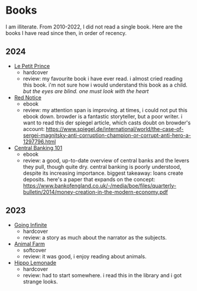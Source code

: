 # Books
I am illiterate. From 2010-2022, I did not read a single book. Here are the books I have read since then, in order of recency.
## 2024
- [Le Petit Prince](https://www.google.com/books/edition/The_Little_Prince/CQYg20lTHtMC?hl=en)
  - hardcover
  - review: my favourite book i have ever read. i almost cried reading this book. i'm not sure how i would understand this book as a child. _but the eyes are blind. one must look with the heart_
- [Red Notice](https://www.google.com/books/edition/Red_Notice/8kxrBgAAQBAJ?hl=en)
  - ebook
  - review: my attention span is improving. at times, i could not put this ebook down. browder is a fantastic storyteller, but a poor writer. i want to read this der spiegel article, which casts doubt on browder's account: https://www.spiegel.de/international/world/the-case-of-sergei-magnitsky-anti-corruption-champion-or-corrupt-anti-hero-a-1297796.html
- [Central Banking 101](https://www.google.com/books/edition/Central_Banking_101/nwoozgEACAAJ?hl=en)
  - ebook 
  - review: a good, up-to-date overview of central banks and the levers they pull, though quite dry. central banking is poorly understood, despite its increasing importance. biggest takeaway: loans create deposits. here's a paper that expands on the concept: https://www.bankofengland.co.uk/-/media/boe/files/quarterly-bulletin/2014/money-creation-in-the-modern-economy.pdf
## 2023
- [Going Infinite](https://www.google.com/books/edition/Going_Infinite_The_Rise_and_Fall_of_a_Ne/5rW-EAAAQBAJ?hl=en)
  - hardcover
  - review: a story as much about the narrator as the subjects.
- [Animal Farm](https://www.google.com/books/edition/_/Q8eNEAAAQBAJ?hl=en)
  - softcover
  - review: it was good, i enjoy reading about animals.
- [Hippo Lemonade](https://www.google.com/books/edition/Hippo_Lemonade/Nv17wPEPqVgC?hl=en)
  - hardcover 
  - review: had to start somewhere. i read this in the library and i got strange looks.
